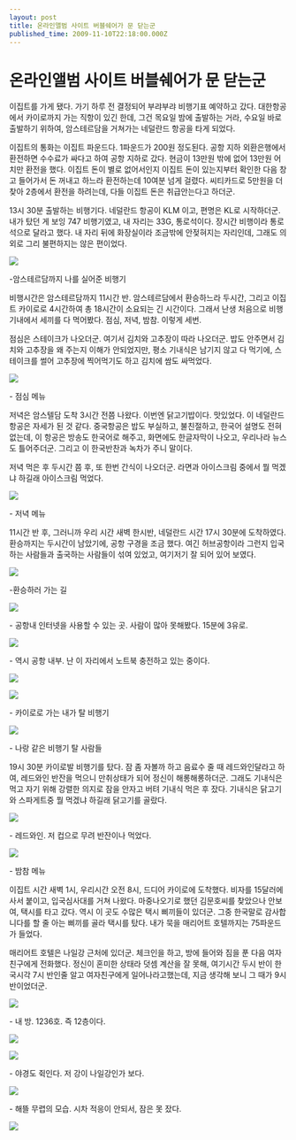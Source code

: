 ```yaml
---
layout: post
title: 온라인앨범 사이트 버블쉐어가 문 닫는군
published_time: 2009-11-10T22:18:00.000Z
---
```


# 온라인앨범 사이트 버블쉐어가 문 닫는군


이집트를 가게 됐다. 가기 하루 전 결정되어 부랴부랴 비행기표 예약하고 갔다. 대한항공에서 카이로까지 가는 직항이 있긴 한데, 그건 목요일 밤에 출발하는 거라, 수요일 바로 출발하기 위하여, 암스테르담을 거쳐가는 네덜란드 항공을 타게 되었다.

이집트의 통화는 이집트 파운드다. 1파운드가 200원 정도된다. 공항 지하 외환은행에서 환전하면 수수료가 싸다고 하여 공항 지하로 갔다. 현금이 13만원 밖에 없어 13만원 어치만 환전을 했다. 이집트 돈이 별로 없어서인지 이집트 돈이 있는지부터 확인한 다음 창고 들어가서 돈 꺼내고 하느라 환전하는데 10여분 넘게 걸렸다. 씨티카드로 5만원을 더 찾아 2층에서 환전을 하려는데, 다들 이집트 돈은 취급안는다고 하더군.

13시 30분 출발하는 비행기다. 네덜란드 항공이 KLM 이고, 편명은 KL로 시작하더군. 내가 탔던 게 보잉 747 비행기였고, 내 자리는 33G, 통로석이다. 장시간 비행이라 통로석으로 달라고 했다. 내 자리 뒤에 화장실이라 조금밖에 안젖혀지는 자리인데, 그래도 의외로 그리 불편하지는 않은 편이었다.

![](../pds/200902/04/80/a0109780_4989795ea4296.jpg)

-암스테르담까지 나를 실어준 비행기

비행시간은 암스테르담까지 11시간 반. 암스테르담에서 환승하느라 두시간, 그리고 이집트 카이로로 4시간하여 총 18시간이 소요되는 긴 시간이다. 그래서 난생 처음으로 비행기내에서 세끼를 다 먹어봤다. 점심, 저녁, 밤참. 이렇게 세번.

점심은 스테이크가 나오더군. 여기서 김치와 고추장이 따라 나오더군. 밥도 안주면서 김치와 고추장을 왜 주는지 이해가 안되었지만, 평소 기내식은 남기지 않고 다 먹기에, 스테이크를 썰어 고추장에 찍어먹기도 하고 김치에 쌈도 싸먹었다.

![](../pds/200902/04/80/a0109780_4989795eaecea.jpg)

\- 점심 메뉴

저녁은 암스텔담 도착 3시간 전쯤 나왔다. 이번엔 닭고기밥이다. 맛있었다. 이 네덜란드 항공은 자세가 된 것 같다. 중국항공은 밥도 부실하고, 불친절하고, 한국어 설명도 전혀 없는데, 이 항공은 방송도 한국어로 해주고, 화면에도 한글자막이 나오고, 우리나라 뉴스도 틀어주더군. 그리고 이 한국반찬과 녹차가 주니 말이다.

저녁 먹은 후 두시간 쯤 후, 또 한번 간식이 나오더군. 라면과 아이스크림 중에서 뭘 먹겠냐 하길래 아이스크림 먹었다.

![](../pds/200902/04/80/a0109780_4989795ee6abc.jpg)

\- 저녁 메뉴

11시간 반 후, 그러니까 우리 시간 새벽 한시반, 네덜란드 시간 17시 30분에 도착하였다. 환승까지는 두시간이 남았기에, 공항 구경을 조금 했다. 여긴 허브공항이라 그런지 입국하는 사람들과 출국하는 사람들이 섞여 있었고, 여기저기 잘 되어 있어 보였다.

![](../pds/200902/04/80/a0109780_4989795ef0dd4.jpg)

-환승하러 가는 길

![](../pds/200902/04/80/a0109780_4989795f110db.jpg)

\- 공항내 인터넷을 사용할 수 있는 곳. 사람이 많아 못해봤다. 15분에 3유로.

![](../pds/200902/04/80/a0109780_4989795f242ce.jpg)

\- 역시 공항 내부. 난 이 자리에서 노트북 충전하고 있는 중이다.

![](../pds/200902/04/80/a0109780_4989795f45b2c.jpg)

![](../pds/200902/04/80/a0109780_4989795f4bf5b.jpg)

\- 카이로로 가는 내가 탈 비행기

![](../pds/200902/04/80/a0109780_4989795f54f03.jpg)

\- 나랑 같은 비행기 탈 사람들

19시 30분 카이로발 비행기를 탔다. 잠 좀 자볼까 하고 음료수 줄 때 레드와인달라고 하여, 레드와인 반잔을 먹으니 만취상태가 되어 정신이 해롱해롱하더군. 그래도 기내식은 먹고 자기 위해 강렬한 의지로 잠을 안자고 버텨 기내식 먹은 후 잤다. 기내식은 닭고기와 스파게트중 뭘 먹겠냐 하길래 닭고기를 골랐다.

![](../pds/200902/04/80/a0109780_4989795f6155b.jpg)

\- 레드와인. 저 컵으로 무려 반잔이나 먹었다.

![](../pds/200902/04/80/a0109780_4989795f6f04c.jpg)

\- 밤참 메뉴

이집트 시간 새벽 1시, 우리시간 오전 8시, 드디어 카이로에 도착했다. 비자를 15달러에 사서 붙이고, 입국심사대를 거쳐 나왔다. 마중나오기로 했던 김문호씨를 찾았으나 안보여, 택시를 타고 갔다. 역시 이 곳도 수많은 택시 삐끼들이 있더군. 그중 한국말로 감사합니다를 할 줄 아는 삐끼를 골라 택시를 탔다. 내가 묵을 매리어트 호텔까지는 75파운드가 들었다.

매리어트 호텔은 나일강 근처에 있더군. 체크인을 하고, 방에 들어와 짐을 푼 다음 여자친구에게 전화했다. 정신이 혼미한 상태라 덧셈 계산을 잘 못해, 여기시간 두시 반이 한국시각 7시 반인줄 알고 여자친구에게 일어나라고했는데, 지금 생각해 보니 그 때가 9시 반이었더군.

![](../pds/200902/04/80/a0109780_4989795f7f362.jpg)

\- 내 방. 1236호. 즉 12층이다.

![](../pds/200902/04/80/a0109780_4989795f95e6e.jpg)

![](../pds/200902/04/80/a0109780_4989795fa4d76.jpg)

\- 야경도 쥑인다. 저 강이 나일강인가 보다.

![](../pds/200902/04/80/a0109780_4989795faec8b.jpg)

\- 해뜰 무렵의 모습. 시차 적응이 안되서, 잠은 못 잤다.

![](../pds/200902/04/80/a0109780_4989795fb6433.jpg)

